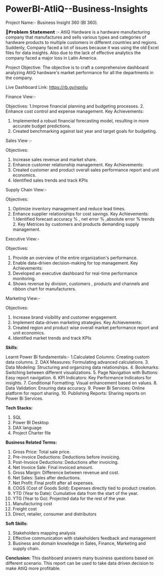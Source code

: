 # PowerBI-AtliQ--Business-Insights
Project Name:- Business Insight 360 (BI 360).

🎯𝗣𝗿𝗼𝗯𝗹𝗲𝗺 𝗦𝘁𝗮𝘁𝗲𝗺𝗲𝗻𝘁 :- AtliQ Hardware is a hardware manufacturing company that manufactures and sells various types and categories of hardware products to multiple customers in different countries and regions. Suddenly, Company faced a lot of issues because it was using the old Excel files for data insights. Also due to the lack of effective analytics the company faced a major loss in Latin America.

Project Objective:
The objective is to craft a comprehensive dashboard analyzing AtliQ hardware's market performance for all the departments in the company.

Live Dashboard Link: https://rb.gy/npnliu

Finance View:-

Objectives:
1.Improve financial planning and budgeting processes.
2. Enhance cost control and expense management.
Key Achievements:
1.	Implemented a robust financial forecasting model, resulting in more accurate budget predictions.
2.	Created benchmarking against last year and target goals for budgeting.
   
Sales View :-

Objectives:
1.	Increase sales revenue and market share.
2.	Enhance customer relationship management.
Key Achievements:
1.	Created customer and product overall sales performance report and unit economics.
2.	Identified sales trends and track KPIs

Supply Chain View:-

Objectives:
1.	Optimize inventory management and reduce lead times.
2.	Enhance supplier relationships for cost savings.
Key Achievements:
1.Identified forecast accuracy % , net error % ,absolute error % trends 2. Key Metrices by customers and products demanding supply management.

Executive View:-

Objectives:
1.	Provide an overview of the entire organization's performance.
2.	Enable data-driven decision-making for top management.
Key Achievements:
1.	Developed an executive dashboard for real-time performance monitoring.
2.	Shows revenue by division, customers , products and channels and ribbon chart for manufacturers.

Marketing View:-

Objectives:
1.	Increase brand visibility and customer engagement.
2.	Implement data-driven marketing strategies.
Key Achievements:
1.	Created region and product wise overall market performance report and unit economics.
2.	Identified market trends and track KPIs

**Skills**:

Learnt Power BI fundamentals:-
1.Calculated Columns: Creating custom data columns.
2. DAX Measures: Formulating advanced calculations.
3. Data Modeling: Structuring and organizing data relationships.
4. Bookmarks: Switching between different visualizations.
5. Page Navigation with Buttons: Easy report navigation.
6. KPI Indicators: Key Performance Indicators for insights.
7. Conditional Formatting: Visual enhancement based on values.
8.  Data Validation: Ensuring data accuracy.
9.  Power Bi Services: Online platform for report sharing.
10.  Publishing Reports: Sharing reports on Power Bi Services.

**Tech Stacks:**
1.	SQL
2.	Power BI Desktop
3.	DAX language
4.	Project Charter file

**Business Related Terms:**
1. Gross Price: Total sale price.
2. Pre-invoice Deductions: Deductions before invoicing.
3. Post-Invoice Deductions: Deductions after invoicing.
4. Net Invoice Sale: Final invoiced amount.
5. Gross Margin: Difference between revenue and cost.
6. Net Sales: Sales after deductions.
7. Net Profit: Final profit after all expenses.
8. COGS (Cost of Goods Sold): Expenses directly tied to product creation.
10. YTD (Year to Date): Cumulative data from the start of the year.
11. YTG (Year to Go): Projected data for the rest of the year.
12. Manufacturing cost
13. Freight cost
14. Direct, retailer, consumer and distributors

**Soft Skills:**
1.	Stakeholders mapping analysis
2.	Effective communication with stakeholders feedback and management
3.	Business and domain knowledge in Sales, Finance, Marketing and supply chain.

**Conclusion:**
This dashboard answers many business questions based on different scenario.
This report can be used to take data driven decision to make AtliQ more profitable.
